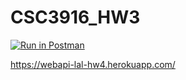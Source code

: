 # CSC3916_HW3

[![Run in Postman](https://run.pstmn.io/button.svg)](https://god.postman.co/run-collection/3e06d34a44942960184d?action=collection%2Fimport)


https://webapi-lal-hw4.herokuapp.com/
